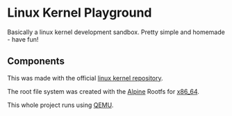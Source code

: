 # Linux Kernel Playground

Basically a linux kernel development sandbox.
Pretty simple and homemade - have fun!

## Components
This was made with the official [linux kernel repository](https://github.com/torvalds/linux).

The root file system was created with the [Alpine](https://docs.alpinelinux.org/user-handbook/0.1a/index.html) Rootfs for [x86_64](https://dl-cdn.alpinelinux.org/alpine/v3.22/releases/x86_64/alpine-minirootfs-3.22.1-x86_64.tar.gz).

This whole project runs using [QEMU](https://www.qemu.org/).

